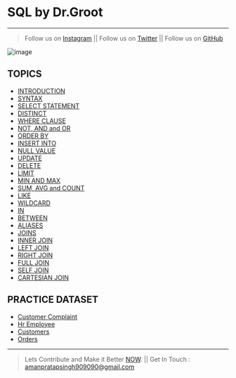 # SQL by Dr.Groot
---
> Follow us on [Instagram](https://www.instagram.com/datascience.drgroot/) || 
> Follow us on [Twitter](https://twitter.com/DrGroot7) || 
> Follow us on [GitHub](https://github.com/Dr-Groot)

![image](https://user-images.githubusercontent.com/63160825/119977852-87f7c280-bfd6-11eb-9d5b-3ac93d7da166.png)

## TOPICS
+ [INTRODUCTION](intro.md)
+ [SYNTAX](syntax.md)
+ [SELECT STATEMENT](select.md)
+ [DISTINCT](selectdistinct.md)
+ [WHERE CLAUSE](where.md)
+ [NOT, AND and OR](andornot.md)
+ [ORDER BY](orderby.md)
+ [INSERT INTO](insertinto.md)
+ [NULL VALUE](null.md)
+ [UPDATE](update.md)
+ [DELETE](delete.md)
+ [LIMIT](limit.md)
+ [MIN AND MAX](minmax.md)
+ [SUM, AVG and COUNT](sumavgcount.md)
+ [LIKE](like.md)
+ [WILDCARD](wildcard.md)
+ [IN](in.md)
+ [BETWEEN](between.md)
+ [ALIASES](aliases.md)
+ [JOINS](joins.md)
+ [INNER JOIN](innerjoin.md)
+ [LEFT JOIN](leftjoin.md)
+ [RIGHT JOIN](rightjoin.md)
+ [FULL JOIN](fulljoin.md)
+ [SELF JOIN](selfjoin.md)
+ [CARTESIAN JOIN](cartesianjoin.md)

## PRACTICE DATASET
+ [Customer Complaint](CustomerComplaint.csv)
+ [Hr Employee](hremployee.csv)
+ [Customers](CUSTOMERS.csv)
+ [Orders](ORDERS.csv)

---
> Lets Contribute and Make it Better [NOW](https://github.com/Dr-Groot). || Get In Touch :  amanpratapsingh909090@gmail.com
